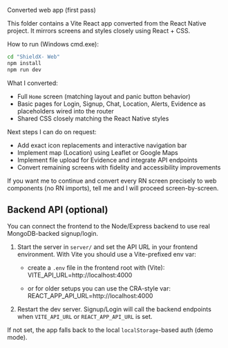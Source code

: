 Converted web app (first pass)

This folder contains a Vite React app converted from the React Native project. It mirrors screens and styles closely using React + CSS.

How to run (Windows cmd.exe):

```cmd
cd "ShieldX- Web"
npm install
npm run dev
```

What I converted:
- Full `Home` screen (matching layout and panic button behavior)
- Basic pages for Login, Signup, Chat, Location, Alerts, Evidence as placeholders wired into the router
- Shared CSS closely matching the React Native styles

Next steps I can do on request:
- Add exact icon replacements and interactive navigation bar
- Implement map (Location) using Leaflet or Google Maps
- Implement file upload for Evidence and integrate API endpoints
- Convert remaining screens with fidelity and accessibility improvements

If you want me to continue and convert every RN screen precisely to web components (no RN imports), tell me and I will proceed screen-by-screen.

## Backend API (optional)

You can connect the frontend to the Node/Express backend to use real MongoDB-backed signup/login.

1. Start the server in `server/` and set the API URL in your frontend environment. With Vite you should use a Vite-prefixed env var:

   - create a `.env` file in the frontend root with (Vite):
     VITE_API_URL=http://localhost:4000

   - or for older setups you can use the CRA-style var:
     REACT_APP_API_URL=http://localhost:4000

2. Restart the dev server. Signup/Login will call the backend endpoints when `VITE_API_URL` or `REACT_APP_API_URL` is set.

If not set, the app falls back to the local `localStorage`-based auth (demo mode).